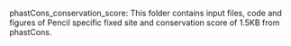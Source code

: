 phastCons_conservation_score: This folder contains input files, code and figures of Pencil specific fixed site and conservation score of 1.5KB from phastCons.
